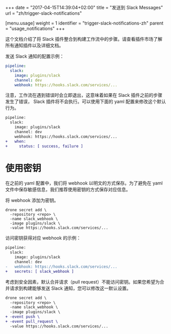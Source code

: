 +++
date = "2017-04-15T14:39:04+02:00"
title = "发送到 Slack Messages"
url = "zh/trigger-slack-notifications"

[menu.usage]
  weight = 1
  identifier = "trigger-slack-notifications-zh"
  parent = "usage_notifications"
+++

<!--This guide provides instructions for integrating slack plugins into your build pipeline using the slack plugin. Please see the plugin registry for a list of all notification plugins and detailed documentation.-->

这个文档介绍了将 Slack 插件整合到构建工作流中的步骤。请查看插件市场了解所有通知插件以及详细文档。

<!--Example configuration for sending Slack notification:-->

发送 Slack 通知的配置示例：

```yaml
pipeline:
  slack:
    image: plugins/slack
    channel: dev
    webhook: https://hooks.slack.com/services/...
```

<!--Note that the pipeline exits immediately on failure. This means your slack notification step is not executed if a previous step in the pipeline fails. You can override this default behavior with the below yaml configuration.-->

注意，工作流在遇到错误时会立即退出，这意味着如果在 Slack 插件之前的步骤发生了错误， Slack 插件将不会执行。可以使用下面的 yaml 配置来修改这个默认行为。

```diff
pipeline:
  slack:
    image: plugins/slack
    channel: dev
    webhook: https://hooks.slack.com/services/...
+   when:
+     status: [ success, failure ]
```


# 使用密钥

<!--In the previous example we store the webhook directly in the yaml configuration file in plain text. To avoid storing sensitive configuration parameters in your yaml file we recommend using the secret store.-->

在之前的 yaml 配置中，我们将 webhook 以明文的方式保存。为了避免在 yaml 文件中保存敏感信息，我们推荐使用密钥的方式保存对应信息。

<!--Example command adds the webhook to the secret store:-->

将 webhook 添加为密钥。

```text
drone secret add \
  -repository <repo> \
  -name slack_webhook \
  -image plugins/slack \
  -value https://hooks.slack.com/services/...
```

<!--Example configuration requests access to the webhook from the secret store:-->

访问密钥获得对应 webhook 的示例：

```diff
pipeline:
  slack:
    image: plugins/slack
    channel: dev
-   webhook: https://hooks.slack.com/services/...
+   secrets: [ slack_webhook ]
```

<!--Secrets are not exposed to pull requests by default for security reasons. If you would like to send Slack notifications for pull requests you can override this default.-->

考虑到安全因素，默认合并请求（pull request）不能访问密钥。如果您希望为合并请求到构建能够发送 Slack 通知，您可以修改这一默认设置。

```diff
drone secret add \
  -repository <repo> \
  -name slack_webhook \
  -image plugins/slack \
+ -event push \
+ -event pull_request \
  -value https://hooks.slack.com/services/...
```
